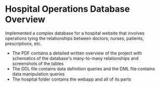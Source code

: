 # Hospital Operations Database Overview

Implemented a complex database for a hospital website that involves operations tying the relationships between doctors, nurses, patients, prescriptions, etc.

 - The PDF contains a detailed written overview of the project with schematics of the database's many-to-many relationships and screenshots of the tables
 - The DDL file contains data definition queries and the DML file contains data manipulation queries
 - The hospital folder contains the webapp and all of its parts
